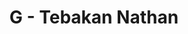 ---
contest: FINDIT
year: 2022
round: Final
problem: G
title: G - Tebakan Nathan
pdf: /contests/FINDIT/2022/final/G - Tebakan Nathan.pdf
---